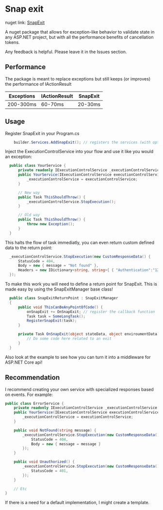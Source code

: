
# Snap exit
nuget link: [SnapExit](https://www.nuget.org/packages/SnapExit/)

A nuget package that allows for exception-like behavior to validate state in any ASP.NET project, but with all the performance benefits of cancellation tokens.

Any feedback is helpful. Please leave it in the Issues section.

## Performance
The package is meant to replace exceptions but still keeps (or improves) the performance of IActionResult

| Exceptions | IActionResult | SnapExit |
|------------|---------------|----------|
| 200-300ms  | 60-70ms       | 20-30ms  |

## Usage

Register SnapExit in your Program.cs

```csharp
    builder.Services.AddSnapExit(); // registers the services (with options to add enviroument variables)
```

Inject the ExecutionControlService into your flow and use it like you would an exception:

```csharp
  public class YourService {
      private readonly IExecutionControlService _executionControlService;
      public YourService(IExecutionControlService executionControlService) {
          _executionControlService = executionControlService;
      }

      // New way
      public Task ThisShouldThrow() {
          _executionControlService.StopExecution();
      }

      // Old way
      public Task ThisShouldThrow() {
          throw new Exception();
      }
  }
```

This halts the flow of task immediatly, you can even return custom defined data to the return point:
```csharp
  _executionControlService.StopExecution(new CustomResponseData() {
      StatusCode = 404,
      Body = new { message = "Not found" },
      Headers = new IDictionary<string, string>{ { "Authentication":"123abc456def" } }
  });
```

To make this work you will need to define a return point for SnapExit. This is made easy by using the SnapExitManager base class!
```csharp
  public class SnapExitReturnPoint : SnapExitManager
  {
      public void ThisCanBeAnyPointOfCode() {
          onSnapExit += OnSnapExit; // register the callback function
          Task task = SomeLongTask();
          RegisterSnapExit(task);
      }

      private Task OnSnapExit(object stateData, object enviroumentData) {
          // Do some code here related to an exit
      }
  }
```

Also look at the example to see how you can turn it into a middleware for ASP.NET Core api!

## Recommendation

I recommend creating your own service with specialized responses based on events.
For example:

```csharp
public class ErrorService {
    private readonly IExecutionControlService _executionControlService;
    public YourService(IExecutionControlService executionControlService) {
        _executionControlService = executionControlService;
    }

    public void NotFound(string message) {
        _executionControlService.StopExecution(new CustomResponseData() {
            StatusCode = 404,
            Body = new { message = message }
        });
    }

    public void Unauthorized() {
        _executionControlService.StopExecution(new CustomResponseData() {
            StatusCode = 401,
        });
    }

    // Etc
}
```

If there is a need for a default implementation, I might create a template.
